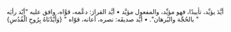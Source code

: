أيَّدَ يؤيِّد، تأييدًا، فهو مؤيِّد، والمفعول مؤيَّد
• أيَّد القرارَ: دعَّمه، قوَّاه، وافق عليه "أيّد رأيَه بالحُجَّة والبُرهان".
• أيَّد صديقَه: نصره، أعانه، قوّاه " {وَأَيَّدْنَاهُ بِرُوحِ الْقُدُسِ} "